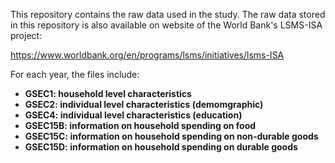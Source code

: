 This repository contains the raw data used in the study. The raw data stored in this repository is also available on website of the World Bank's LSMS-ISA project:

https://www.worldbank.org/en/programs/lsms/initiatives/lsms-ISA


For each year, the files include: 

* <strong>GSEC1: household level characteristics
* <strong>GSEC2: individual level characteristics (demomgraphic)
* <strong>GSEC4: individual level characteristics (education)
* <strong>GSEC15B: information on household spending on food 
* <strong>GSEC15C</strong>: information on household spending on non-durable goods
* <strong>GSEC15D</strong>: information on household spending on durable goods
